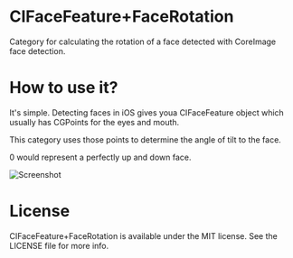 CIFaceFeature+FaceRotation
==========================

Category for calculating the rotation of a face detected with CoreImage face detection.

How to use it?
==============

It's simple. Detecting faces in iOS gives youa CIFaceFeature object which usually has CGPoints for the eyes and mouth.

This category uses those points to determine the angle of tilt to the face. 

0 would represent a perfectly up and down face.

![Screenshot](http://needgoodcode.com/images/face.png "Tilty Face")


License
=======
CIFaceFeature+FaceRotation is available under the MIT license. See the LICENSE file for more info.